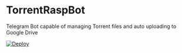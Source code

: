 # TorrentRaspBot
Telegram Bot capable of managing Torrent files and auto uploading to Google Drive

[![Deploy](https://www.herokucdn.com/deploy/button.svg)](https://heroku.com/deploy?template=https://github.com/Vijay62/TorrentRaspBot/tree/master)
